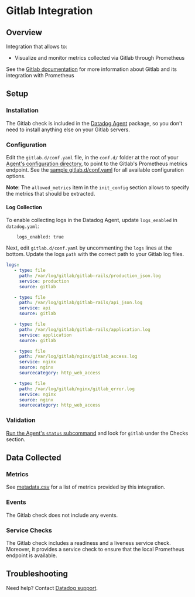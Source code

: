 # Gitlab Integration

## Overview

Integration that allows to:

* Visualize and monitor metrics collected via Gitlab through Prometheus

See the [Gitlab documentation][1] for more information about Gitlab and its integration with Prometheus

## Setup
### Installation

The Gitlab check is included in the [Datadog Agent][2] package, so you don't need to install anything else on your Gitlab servers.

### Configuration

Edit the `gitlab.d/conf.yaml` file, in the `conf.d/` folder at the root of your [Agent's configuration directory][3], to point to the Gitlab's Prometheus metrics endpoint.
See the [sample gitlab.d/conf.yaml][4] for all available configuration options.

**Note**: The `allowed_metrics` item in the `init_config` section allows to specify the metrics that should be extracted.


#### Log Collection

To enable collecting logs in the Datadog Agent, update `logs_enabled` in `datadog.yaml`:
```
    logs_enabled: true
```

Next, edit `gitlab.d/conf.yaml` by uncommenting the `logs` lines at the bottom. Update the logs `path` with the correct path to your Gitlab log files.

```yaml
logs:
   - type: file
     path: /var/log/gitlab/gitlab-rails/production_json.log
     service: production
     source: gitlab

   - type: file
     path: /var/log/gitlab/gitlab-rails/api_json.log
     service: api
     source: gitlab

   - type: file
     path: /var/log/gitlab/gitlab-rails/application.log
     service: application
     source: gitlab

   - type: file
     path: /var/log/gitlab/nginx/gitlab_access.log
     service: nginx
     source: nginx
     sourcecategory: http_web_access

   - type: file
     path: /var/log/gitlab/nginx/gitlab_error.log
     service: nginx
     source: nginx
     sourcecategory: http_web_access
```

### Validation

[Run the Agent's `status` subcommand][5] and look for `gitlab` under the Checks section.

## Data Collected
### Metrics
See [metadata.csv][6] for a list of metrics provided by this integration.

### Events
The Gitlab check does not include any events.

### Service Checks
The Gitlab check includes a readiness and a liveness service check.
Moreover, it provides a service check to ensure that the local Prometheus endpoint is available.

## Troubleshooting
Need help? Contact [Datadog support][7].

[1]: https://docs.gitlab.com/ee/administration/monitoring/prometheus
[2]: https://app.datadoghq.com/account/settings#agent
[3]: https://docs.datadoghq.com/agent/guide/agent-configuration-files/?tab=agentv6#agent-configuration-directory
[4]: https://github.com/DataDog/integrations-core/blob/master/gitlab/datadog_checks/gitlab/data/conf.yaml.example
[5]: https://docs.datadoghq.com/agent/guide/agent-commands/?tab=agentv6#agent-status-and-information
[6]: https://github.com/DataDog/integrations-core/blob/master/gitlab/metadata.csv
[7]: https://docs.datadoghq.com/help
